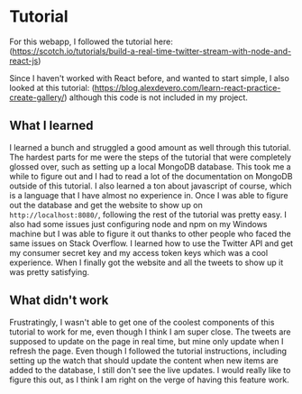 # Tutorial

  For this webapp, I followed the tutorial here: (https://scotch.io/tutorials/build-a-real-time-twitter-stream-with-node-and-react-js)

  Since I haven't worked with React before, and wanted to start simple, I also looked at this tutorial: (https://blog.alexdevero.com/learn-react-practice-create-gallery/)
  although this code is not included in my project.

## What I learned

  I learned a bunch and struggled a good amount as well through this tutorial. The hardest parts for me were the steps of the tutorial that were completely glossed over, such as setting up a local MongoDB database. This took me a while to figure out and I had to read a lot of the documentation on MongoDB outside of this tutorial. I also learned a ton about javascript of course, which is a language that I have almost no experience in. Once I was able to figure out the database and get the website to show up on `http://localhost:8080/`, following the rest of the tutorial was pretty easy. I also had some issues just configuring node and npm on my Windows machine but I was able to figure it out thanks to other people who faced the same issues on Stack Overflow. I learned how to use the Twitter API and get my consumer secret key and my access token keys which was a cool experience. When I finally got the website and all the tweets to show up it was pretty satisfying.

## What didn't work

  Frustratingly, I wasn't able to get one of the coolest components of this tutorial to work for me, even though I think I am super close. The tweets are supposed to update on the page in real time, but mine only update when I refresh the page. Even though I followed the tutorial instructions, including setting up the watch that should update the content when new items are added to the database, I still don't see the live updates. I would really like to figure this out, as I think I am right on the verge of having this feature work.
